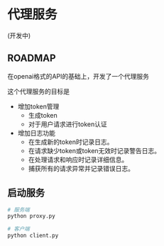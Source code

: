 # 代理服务

(开发中)

## ROADMAP
在openai格式的API的基础上，开发了一个代理服务

这个代理服务的目标是
- 增加token管理
    - 生成token
    - 对于用户请求进行token认证
- 增加日志功能
    - 在生成新的token时记录日志。
    - 在请求缺少token或token无效时记录警告日志。
    - 在处理请求和响应时记录详细信息。
    - 捕获所有的请求异常并记录错误日志。


## 启动服务
```python
# 服务端
python proxy.py
```

```python
# 客户端
python client.py
```

